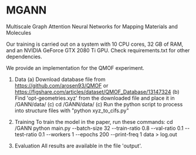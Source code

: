 # MGANN
Multiscale Graph Attention Neural Networks for Mapping Materials and Molecules

Our training is carried out on a system with 10 CPU cores, 32 GB of RAM, and an NVIDIA GeForce GTX 2080 Ti GPU.
Check requirements.txt for other dependencies.

We provide an implementation for the QMOF experiment. 

1. Data 
(a) Download database file from https://github.com/arosen93/QMOF or https://figshare.com/articles/dataset/QMOF_Database/13147324
(b) Find 'opt-geometries.xyz' from the downloaded file and place it in /GANN/data/
(c) cd /GANN/data/
(c) Run the python script to process into structure files with "python xyz_to_cifs.py"

2. Training 
To train the model in the paper, run these commands:
cd /GANN
python main.py --batch-size 32 --train-ratio 0.8 --val-ratio 0.1 --test-ratio 0.1  --workers 1 --epochs 200 --print-freq 1 data > log.out

3. Evaluation
All results are available in the file 'output'.
